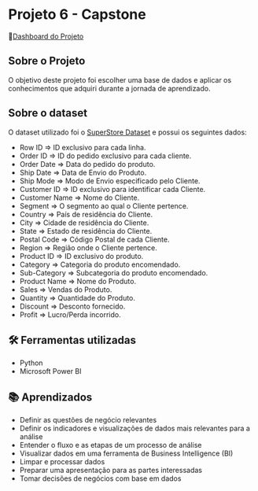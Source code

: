 # Projeto 6 - Capstone
🔗[Dashboard do Projeto](Projeto6-Capstone.pdf)
## Sobre o Projeto
O objetivo deste projeto foi escolher uma base de dados e aplicar os conhecimentos que adquiri durante a jornada de aprendizado.

## Sobre o dataset
O dataset utilizado foi o <a href="https://www.kaggle.com/datasets/vivek468/superstore-dataset-final">SuperStore Dataset</a> e possui os seguintes dados:

- Row ID  => ID exclusivo para cada linha.
- Order ID => ID do pedido exclusivo para cada cliente.
- Order Date => Data do pedido do produto.
- Ship Date => Data de Envio do Produto.
- Ship Mode => Modo de Envio especificado pelo Cliente.
- Customer ID => ID exclusivo para identificar cada Cliente.
- Customer Name => Nome do Cliente.
- Segment => O segmento ao qual o Cliente pertence.
- Country => País de residência do Cliente.
- City => Cidade de residência do Cliente.
- State => Estado de residência do Cliente.
- Postal Code => Código Postal de cada Cliente.
- Region => Região onde o Cliente pertence.
- Product ID => ID exclusivo do produto.
- Category => Categoria do produto encomendado.
- Sub-Category  => Subcategoria do produto encomendado.
- Product Name => Nome do Produto.
- Sales => Vendas do Produto.
- Quantity => Quantidade do Produto.
- Discount => Desconto fornecido.
- Profit  => Lucro/Perda incorrido.

## 🛠️ Ferramentas utilizadas
- Python
- Microsoft Power BI

## 📚 Aprendizados
- Definir as questões de negócio relevantes
- Definir os indicadores e visualizações de dados mais relevantes para a análise
- Entender o fluxo e as etapas de um processo de análise
- Visualizar dados em uma ferramenta de Business Intelligence (BI)
- Limpar e processar dados
- Preparar uma apresentação para as partes interessadas
- Tomar decisões de negócios com base em dados

